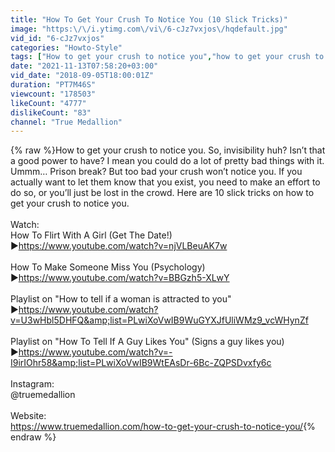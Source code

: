 ```yaml
---
title: "How To Get Your Crush To Notice You (10 Slick Tricks)"
image: "https:\/\/i.ytimg.com\/vi\/6-cJz7vxjos\/hqdefault.jpg"
vid_id: "6-cJz7vxjos"
categories: "Howto-Style"
tags: ["How to get your crush to notice you","how to get your crush to talk to you","how to get your crush to notice you without talking"]
date: "2021-11-13T07:58:20+03:00"
vid_date: "2018-09-05T18:00:01Z"
duration: "PT7M46S"
viewcount: "178503"
likeCount: "4777"
dislikeCount: "83"
channel: "True Medallion"
---
```

{% raw %}How to get your crush to notice you. So, invisibility huh? Isn’t that a good power to have? I mean you could do a lot of pretty bad things with it. Ummm… Prison break? But too bad your crush won’t notice you. If you actually want to let them know that you exist, you need to make an effort to do so, or you’ll just be lost in the crowd. Here are 10 slick tricks on how to get your crush to notice you.<br /><br />Watch:<br />How To Flirt With A Girl (Get The Date!)<br />►<a rel="nofollow" target="blank" href="https://www.youtube.com/watch?v=njVLBeuAK7w">https://www.youtube.com/watch?v=njVLBeuAK7w</a><br /><br />How To Make Someone Miss You (Psychology)<br />►<a rel="nofollow" target="blank" href="https://www.youtube.com/watch?v=BBGzh5-XLwY">https://www.youtube.com/watch?v=BBGzh5-XLwY</a><br /><br />Playlist on &quot;How to tell if a woman is attracted to you&quot;<br />►<a rel="nofollow" target="blank" href="https://www.youtube.com/watch?v=U3wHbl5DHFQ&amp;list=PLwiXoVwIB9WuGYXJfUliWMz9_vcWHynZf">https://www.youtube.com/watch?v=U3wHbl5DHFQ&amp;list=PLwiXoVwIB9WuGYXJfUliWMz9_vcWHynZf</a><br /><br />Playlist on &quot;How To Tell If A Guy Likes You&quot; (Signs a guy likes you)<br />►<a rel="nofollow" target="blank" href="https://www.youtube.com/watch?v=-I9irIOhr58&amp;list=PLwiXoVwIB9WtEAsDr-6Bc-ZQPSDvxfy6c">https://www.youtube.com/watch?v=-I9irIOhr58&amp;list=PLwiXoVwIB9WtEAsDr-6Bc-ZQPSDvxfy6c</a><br /><br />Instagram:<br />@truemedallion<br /><br />Website:<br /><a rel="nofollow" target="blank" href="https://www.truemedallion.com/how-to-get-your-crush-to-notice-you/">https://www.truemedallion.com/how-to-get-your-crush-to-notice-you/</a>{% endraw %}
